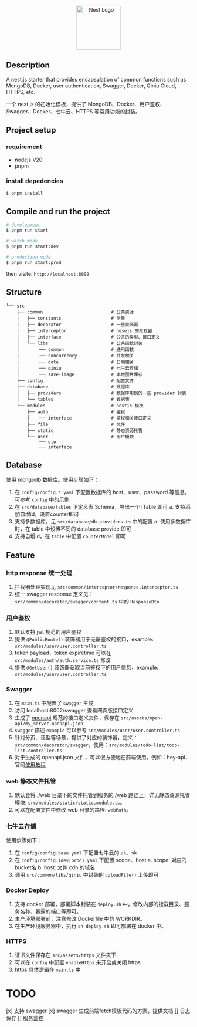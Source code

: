 <p align="center">
  <a href="http://nestjs.com/" target="blank"><img src="https://nestjs.com/img/logo-small.svg" width="120" alt="Nest Logo" /></a>
</p>

## Description

A nest.js starter that provides encapsulation of common functions such as MongoDB, Docker, user authentication, Swagger, Docker, Qiniu Cloud, HTTPS, etc.

一个 nest.js 的初始化模板，提供了 MongoDB、Docker、用户鉴权、Swagger、Docker、七牛云、HTTPS 等常用功能的封装。

## Project setup

### requirement

- nodejs V20
- pnpm

### install depedencies

```bash
$ pnpm install
```

## Compile and run the project

```bash
# development
$ pnpm run start

# watch mode
$ pnpm run start:dev

# production mode
$ pnpm run start:prod
```

then visite: `http://localhost:8002`

## Structure

```
└── src
    ├── common                          # 公共资源
    │   ├── constants                   # 常量
    │   ├── decorator                   # 一些装饰器
    │   ├── interceptor                 # nesejs 的拦截器
    │   ├── interface                   # 公共的类型、接口定义
    │   └── libs                        # 公共函数封装
    │       ├── common                  # 通用函数
    │       ├── concurrency             # 并发相关
    │       ├── date                    # 日期相关
    │       ├── qiniu                   # 七牛云存储
    │       └── save-image              # 本地图片保存
    ├── config                          # 配置文件
    ├── database                        # 数据库
    │   ├── providers                   # 数据库用到的一些 provider 封装
    │   └── tables                      # 数据表
    └── modules                         # nestjs 模块
        ├── auth                        # 鉴权
        │   └── interface               # 鉴权相关接口定义
        ├── file                        # 文件
        ├── static                      # 静态资源托管
        └── user                        # 用户模块
            ├── dto
            └── interface
```

## Database

使用 mongodb 数据库。使用步骤如下：
1. 在 `config/config.*.yaml` 下配置数据库的 host、user、password 等信息。可参考 `config` 中的示例
2. 在 `src/database/tables` 下定义表 Schema，导出一个 ITable 即可
  a. 支持添加自增id，设置counter即可
3. 支持多数据库，见 `src/database/db.providers.ts` 中的配置
  a. 使用多数据库时，在 table 中设置不同的 database provide 即可
4. 支持自增id，在 `table` 中配置 `counterModel` 即可

## Feature

### http response 统一处理

1. 拦截器处理实现见 `src/common/interceptor/response.interceptor.ts`
2. 统一 swagger response 定义见：`src/common/decorator/swagger/content.ts` 中的 `ResponseDto`

### 用户鉴权

1. 默认支持 jwt 规范的用户鉴权
2. 提供 `@PublicRoute()` 装饰器用于无需鉴权的接口，example: `src/modules/user/user.controller.ts`
3. token payload、token expiretime 可以在 `src/modules/auth/auth.service.ts` 修改
4. 提供 `@GetUser()` 装饰器获取当前鉴权下的用户信息，example: `src/modules/user/user.controller.ts`

### Swagger

1. 在 `main.ts` 中配置了 `swagger` 生成
2. 访问 localhost:8002/swagger 查看网页版接口定义
3. 生成了 [openapi](https://swagger.io/specification/) 规范的接口定义文件，保存在 `src/assets/open-api/my_server.openapi.json`
4. `swagger` 描述 `example` 可以参考 `src/modules/user/user.controller.ts`
5. 针对分页、泛型等场景，提供了对应的装饰器，定义：`src/common/decorator/swagger`，使用：`src/modules/todo-list/todo-list.controller.ts`
6. 对于生成的 openapi.json 文件，可以很方便地在前端使用。例如：hey-api，官网[使用教程](https://heyapi.dev/openapi-ts/get-started)

### web 静态文件托管

1. 默认会将 ./web 目录下的文件托管到服务的 /web 路径上，详见静态资源托管模块: `src/modules/static/static.module.ts`。
2. 可以在配置文件中修改 web 目录的路径: `webPath`。

### 七牛云存储

使用步骤如下：
1. 在 `config/config.base.yaml` 下配置七牛云的 ak、sk
2. 在 `config/config.(dev|prod).yaml` 下配置 scope、host
  a. scope: 对应的bucket名
  b. host: 文件 cdn 的域名
3. 调用 `src/common/libs/qiniu` 中封装的 `uploadFile()` 上传即可

### Docker Deploy

1. 支持 docker 部署，部署脚本封装在 `deploy.sh` 中，修改内部的挂载目录、服务名称、暴露的端口等即可。
2. 生产环境部署前，注意修改 Dockerfile 中的 WORKDIR。
3. 在生产环境服务器中，执行 `sh deploy.sh` 即可部署在 docker 中。

### HTTPS

1. 证书文件保存在 `src/assets/https` 文件夹下
2. 可以在 `config` 中配置 `enableHttps` 来开启或关闭 https
3. https 具体逻辑在 `main.ts` 中

# TODO

[x] 支持 swagger
[x] swagger 生成前端fetch模板代码的方案，提供文档
[] 日志保存
[] 服务监控

